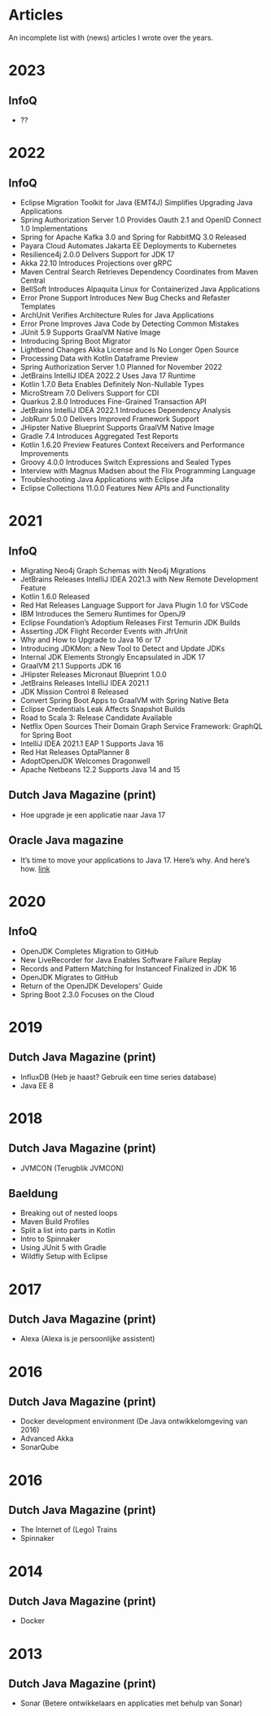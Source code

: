 # Articles
An incomplete list with (news) articles I wrote over the years.

# 2023

## InfoQ
- ??

# 2022

## InfoQ
- Eclipse Migration Toolkit for Java (EMT4J) Simplifies Upgrading Java Applications
- Spring Authorization Server 1.0 Provides Oauth 2.1 and OpenID Connect 1.0 Implementations
- Spring for Apache Kafka 3.0 and Spring for RabbitMQ 3.0 Released
- Payara Cloud Automates Jakarta EE Deployments to Kubernetes
- Resilience4j 2.0.0 Delivers Support for JDK 17
- Akka 22.10 Introduces Projections over gRPC
- Maven Central Search Retrieves Dependency Coordinates from Maven Central
- BellSoft Introduces Alpaquita Linux for Containerized Java Applications
- Error Prone Support Introduces New Bug Checks and Refaster Templates
- ArchUnit Verifies Architecture Rules for Java Applications
- Error Prone Improves Java Code by Detecting Common Mistakes
- JUnit 5.9 Supports GraalVM Native Image
- Introducing Spring Boot Migrator
- Lightbend Changes Akka License and Is No Longer Open Source
- Processing Data with Kotlin Dataframe Preview
- Spring Authorization Server 1.0 Planned for November 2022
- JetBrains IntelliJ IDEA 2022.2 Uses Java 17 Runtime
- Kotlin 1.7.0 Beta Enables Definitely Non-Nullable Types
- MicroStream 7.0 Delivers Support for CDI
- Quarkus 2.8.0 Introduces Fine-Grained Transaction API
- JetBrains IntelliJ IDEA 2022.1 Introduces Dependency Analysis
- JobRunr 5.0.0 Delivers Improved Framework Support
- JHipster Native Blueprint Supports GraalVM Native Image
- Gradle 7.4 Introduces Aggregated Test Reports
- Kotlin 1.6.20 Preview Features Context Receivers and Performance Improvements
- Groovy 4.0.0 Introduces Switch Expressions and Sealed Types
- Interview with Magnus Madsen about the Flix Programming Language
- Troubleshooting Java Applications with Eclipse Jifa
- Eclipse Collections 11.0.0 Features New APIs and Functionality

# 2021

## InfoQ
- Migrating Neo4j Graph Schemas with Neo4j Migrations
- JetBrains Releases IntelliJ IDEA 2021.3 with New Remote Development Feature
- Kotlin 1.6.0 Released
- Red Hat Releases Language Support for Java Plugin 1.0 for VSCode
- IBM Introduces the Semeru Runtimes for OpenJ9
- Eclipse Foundation’s Adoptium Releases First Temurin JDK Builds
- Asserting JDK Flight Recorder Events with JfrUnit
- Why and How to Upgrade to Java 16 or 17
- Introducing JDKMon: a New Tool to Detect and Update JDKs
- Internal JDK Elements Strongly Encapsulated in JDK 17
- GraalVM 21.1 Supports JDK 16
- JHipster Releases Micronaut Blueprint 1.0.0
- JetBrains Releases IntelliJ IDEA 2021.1
- JDK Mission Control 8 Released
- Convert Spring Boot Apps to GraalVM with Spring Native Beta
- Eclipse Credentials Leak Affects Snapshot Builds
- Road to Scala 3: Release Candidate Available
- Netflix Open Sources Their Domain Graph Service Framework: GraphQL for Spring Boot
- IntelliJ IDEA 2021.1 EAP 1 Supports Java 16
- Red Hat Releases OptaPlanner 8
- AdoptOpenJDK Welcomes Dragonwell
- Apache Netbeans 12.2 Supports Java 14 and 15

## Dutch Java Magazine (print)
- Hoe upgrade je een applicatie naar Java 17

## Oracle Java magazine
- It’s time to move your applications to Java 17. Here’s why. And here’s how. [link](https://blogs.oracle.com/javamagazine/migrate-to-java-17)

# 2020

## InfoQ
- OpenJDK Completes Migration to GitHub
- New LiveRecorder for Java Enables Software Failure Replay
- Records and Pattern Matching for Instanceof Finalized in JDK 16
- OpenJDK Migrates to GitHub
- Return of the OpenJDK Developers' Guide
- Spring Boot 2.3.0 Focuses on the Cloud

# 2019

## Dutch Java Magazine (print)
- InfluxDB (Heb je haast? Gebruik een time series database)
- Java EE 8

# 2018

## Dutch Java Magazine (print)
- JVMCON (Terugblik JVMCON)

## Baeldung
- Breaking out of nested loops
- Maven Build Profiles
- Split a list into parts in Kotlin
- Intro to Spinnaker
- Using JUnit 5 with Gradle
- Wildfly Setup with Eclipse

# 2017

## Dutch Java Magazine (print)
- Alexa (Alexa is je persoonlijke assistent)

# 2016

## Dutch Java Magazine (print)
- Docker development environment (De Java ontwikkelomgeving van 2016)
- Advanced Akka
- SonarQube

# 2016

## Dutch Java Magazine (print)
- The Internet of (Lego) Trains
- Spinnaker

# 2014

## Dutch Java Magazine (print)
- Docker

# 2013

## Dutch Java Magazine (print)
- Sonar (Betere ontwikkelaars en applicaties met behulp van Sonar)
